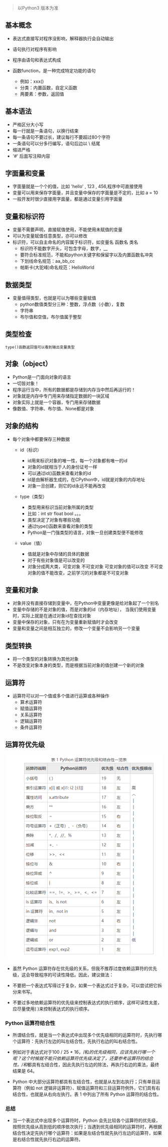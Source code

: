 > 以Python3 版本为准
## 基本概念
- 表达式直接写对程序没影响，解释器执行会自动输出

- 语句执行对程序有影响

- 程序由语句和表达式构成

- 函数function，是一种完成特定功能的语句
    - 例如：xxx()
    - 分类：内置函数，自定义函数
    - 两要素：参数，返回值


## 基本语法
- 严格区分大小写
- 每一行就是一条语句，以换行结束
- 每一条语句不要过长，建议每行不要超过80个字符
- 一条语句可以分多行编写，语句后边以 \ 结尾
- 缩进严格
- '#' 后面写注释内容

## 字面量和变量
- 字面量就是一个个的值，比如 'hello' , 123 , 456,程序中可直接使用
- 变量可以用来保存字面量，并且变量中保存的字面量是不定的，比如 a = 10
- 一般开发时很少直接用字面量，都是通过变量引用字面量

## 变量和标识符 
- 变量不需要声明，直接赋值使用，不能使用未赋值的变量
- 可以为变量赋值任意类型，亦可以修改
- 标识符，可以自主命名的内容属于标识符，如变量名 函数名 类名
    * 标识符不能数字开头，可包含字母，数字，__
    * 要符合标准规范，不能和python关键字和保留字以及内置函数名冲突
    * 下划线命名规范：aa_bb_cc
    * 帕斯卡(大驼峰)命名规范：HelloWorld
## 数据类型
- 变量值得类型，也就是可以为哪些变量赋值
    * python数值类型分三种：整数，浮点数（小数），复数
    * 字符串
    * 布尔值和空值，布尔值属于整型
## 类型检查
    type()函数返回值可以看到输出变量类型

## 对象（object）
- Python是一门面向对象的语言
- 一切皆对象！
- 程序运行当中，所有的数据都是存储到内存当中然后再运行的！
- 对象就是内存中专门用来存储指定数据的一块区域
- 对象实际上就是一个容器，专门用来存储数据
- 像数值、字符串、布尔值、None都是对象

## 对象的结构
- 每个对象中都要保存三种数据
    - id（标识）
        * id用来标识对象的唯一性，每一个对象都有唯一的id
        * 对象的id就相当于人的身份证号一样
        * 可以通过id()函数来查看对象的id
        * id是由解析器生成的，在CPython中，id就是对象的内存地址
        * 对象一旦创建，则它的id永远不能再改变

    - type（类型）
        * 类型用来标识当前对象所属的类型
        * 比如：int str float bool 。。。
        * 类型决定了对象有哪些功能
        * 通过type()函数来查看对象的类型
        * Python是一门强类型的语言，对象一旦创建类型便不能修改


    - value（值）
        * 值就是对象中存储的具体的数据
        * 对于有些对象值是可以改变的
        * 对象分成两大类，可变对象 不可变对象
            可变对象的值可以改变
            不可变对象的值不能改变，之前学习的对象都是不可变对象 

## 变量和对象
- 对象并没有直接存储到变量中，在Python中变量更像是给对象起了一个别名
- 变量中存储的不是对象的值，而是对象的id（内存地址），
    当我们使用变量时，实际上就是在通过对象id在查找对象
- 变量中保存的对象，只有在为变量重新赋值时才会改变
- 变量和变量之间是相互独立的，修改一个变量不会影响另一个变量

## 类型转换
- 将一个类型的对象转换为其他对象
- 不是改变对象本身的类型，而是根据当前对象的值创建一个新的对象

## 运算符
- 运算符可以对一个值或多个值进行运算或各种操作
    - 算术运算符
    - 赋值运算符
    - 关系运算符
    - 逻辑运算符
    - 条件运算符

## 运算符优先级

![安装](../image/python运算符优先级.png)

- 虽然 Python 运算符存在优先级的关系，但我不推荐过度依赖运算符的优先级，这会导致程序的可读性降低。因此，建议做法：

- 不要把一个表达式写得过于复杂，如果一个表达式过于复杂，可以尝试把它拆分来书写。
- 不要过多地依赖运算符的优先级来控制表达式的执行顺序，这样可读性太差，应尽量使用( )来控制表达式的执行顺序。

### Python 运算符结合性
- 所谓结合性，就是当一个表达式中出现多个优先级相同的运算符时，先执行哪个运算符：先执行左边的叫左结合性，先执行右边的叫右结合性。

- 例如对于表达式对于100 / 25 * 16，/和*的优先级相同，应该先执行哪一个呢？这个时候就不能只依赖运算符优先级决定了，还要参考运算符的结合性。/和*都具有左结合性，因此先执行左边的除法，再执行右边的乘法，最终结果是 64。

- Python 中大部分运算符都具有左结合性，也就是从左到右执行；只有单目运算符（例如 not 逻辑非运算符）、赋值运算符和三目运算符例外，它们具有右结合性，也就是从右向左执行。表 1 中列出了所有 Python 运算符的结合性。
### 总结
- 当一个表达式中出现多个运算符时，Python 会先比较各个运算符的优先级，按照优先级从高到低的顺序依次执行；当遇到优先级相同的运算符时，再根据结合性决定先执行哪个运算符：如果是左结合性就先执行左边的运算符，如果是右结合性就先执行右边的运算符。